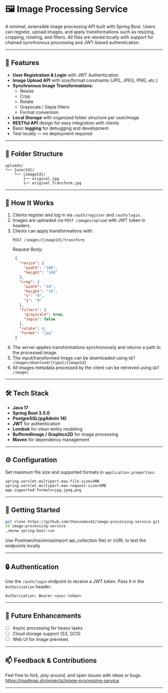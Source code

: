 # 🖼️ Image Processing Service

A minimal, extensible image processing API built with Spring Boot. Users can register, upload images, and apply transformations such as resizing, cropping, rotating, and filters. All files are stored locally with support for chained synchronous processing and JWT-based authentication.

---

## 🚀 Features

- **User Registration & Login** with JWT Authentication
- **Image Upload API** with size/format constraints (JPG, JPEG, PNG, etc.)
- **Synchronous Image Transformations**:
  - Resize
  - Crop
  - Rotate
  - Grayscale / Sepia filters
  - Format conversion
- **Local Storage** with organized folder structure per user/image
- **RESTful API** design for easy integration with clients
- Basic **logging** for debugging and development
- Test locally — no deployment required

---

## 📁 Folder Structure

```
uploads/
└── {userId}/
    └── {imageId}/
        ├── original.jpg
        ├── original_transform.jpg
```

---

## 🧠 How It Works

1. Clients register and log in via `/auth/register` and `/auth/login`.
2. Images are uploaded via `POST /images/upload` with JWT token in headers.
3. Clients can apply transformations with:
   ```http
   POST /images/{imageId}/transform
   ```
   Request Body:
   ```json
    {
      "resize": {
        "width": "100",
        "height": "100"
      },
      "crop": {
        "width": "10",
        "height": "10",
        "x": "0",
        "y": "0"
      },
      "filters": {
        "grayscale": true,
        "sepia": false
      },
      "rotate": 0,
      "format": "jpg"
    }
   ```
4. The server applies transformations synchronously and returns a path to the processed image.
5. The input/transformed image can be downloaded using `GET /images/download/{type}/{imageId}`
6. All images metadata processed by the client can be retrieved using `GET /images`

---

## 🛠️ Tech Stack

- **Java 17**
- **Spring Boot 3.5.0**
- **PostgreSQL(pgAdmin 14)**
- **JWT** for authentication
- **Lombok** for clean entity modeling
- **BufferedImage / Graphics2D** for image processing
- **Maven** for dependency management

---

## ⚙️ Configuration

Set maximum file size and supported formats in `application.properties`:

```properties
spring.servlet.multipart.max-file-size=5MB
spring.servlet.multipart.max-request-size=5MB
app.supported-formats=jpg,jpeg,png
```

---

## 🧪 Getting Started

```bash
git clone https://github.com/thecosmos42/image-processing-service.git
cd image-processing-service
./mvnw spring-boot:run
```

Use Postman/Insomnia(import api_collection file) or cURL to test the endpoints locally

---

## 🔒 Authentication

Use the `/auth/login` endpoint to receive a JWT token. Pass it in the `Authorization` header:

```
Authorization: Bearer <your-token>
```

---

## 🧹 Future Enhancements

- [ ] Async processing for heavy tasks
- [ ] Cloud storage support (S3, GCS)
- [ ] Web UI for image previews

---

## 📫 Feedback & Contributions

Feel free to fork, play around, and open issues with ideas or bugs.
https://roadmap.sh/projects/image-processing-service

---

